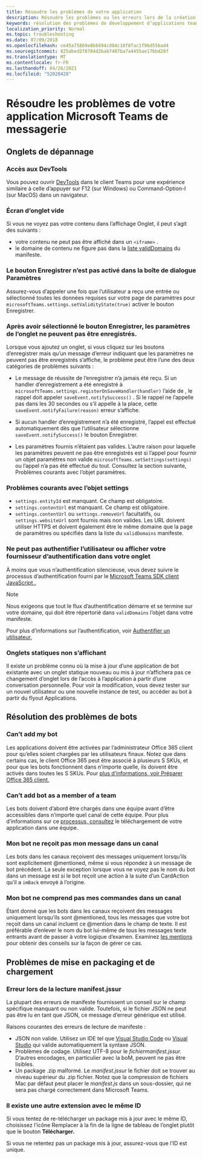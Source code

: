 ```yaml
---
title: Résoudre les problèmes de votre application
description: Résoudre les problèmes ou les erreurs lors de la création d’applications pour Microsoft Teams
keywords: résolution des problèmes de développement d’applications teams
localization_priority: Normal
ms.topic: troubleshooting
ms.date: 07/09/2018
ms.openlocfilehash: ce45a75869e8b6694cd84c10f8fac1f9bd55bad4
ms.sourcegitcommit: 825abed2f8784d2bab7407ba7a4455ae17bbd28f
ms.translationtype: MT
ms.contentlocale: fr-FR
ms.lasthandoff: 04/26/2021
ms.locfileid: "52020428"
---
```

# <a name="troubleshoot-your-microsoft-teams-app"></a>Résoudre les problèmes de votre application Microsoft Teams de messagerie

## <a name="troubleshooting-tabs"></a>Onglets de dépannage

### <a name="accessing-the-devtools"></a>Accès aux DevTools

Vous pouvez ouvrir [DevTools](~/tabs/how-to/developer-tools.md) dans le client Teams pour une expérience similaire à celle d’appuyer sur F12 (sur Windows) ou Command-Option-I (sur MacOS) dans un navigateur.

### <a name="blank-tab-screen"></a>Écran d’onglet vide

Si vous ne voyez pas votre contenu dans l’affichage Onglet, il peut s’agit des suivants :

* votre contenu ne peut pas être affiché dans un `<iframe>` .
* le domaine de contenu ne figure pas dans la [liste validDomains](~/resources/schema/manifest-schema.md#validdomains) du manifeste.

### <a name="the-save-button-isnt-enabled-on-the-settings-dialog"></a>Le bouton Enregistrer n’est pas activé dans la boîte de dialogue Paramètres

Assurez-vous d’appeler une fois que l’utilisateur a reçu une entrée ou sélectionné toutes les données requises sur votre page de paramètres pour `microsoftTeams.settings.setValidityState(true)` activer le bouton Enregistrer.

### <a name="after-selecting-the-save-button-the-tab-settings-cannot-be-saved"></a>Après avoir sélectionné le bouton Enregistrer, les paramètres de l’onglet ne peuvent pas être enregistrés.

Lorsque vous ajoutez un onglet, si vous cliquez sur les boutons d’enregistrer mais qu’un message d’erreur indiquant que les paramètres ne peuvent pas être enregistrés s’affiche, le problème peut être l’une des deux catégories de problèmes suivants :

* Le message de réussite de l’enregistrer n’a jamais été reçu. Si un handler d’enregistrement a été enregistré à `microsoftTeams.settings.registerOnSaveHandler(handler)` l’aide de , le rappel doit appeler `saveEvent.notifySuccess()` . Si le rappel ne l’appelle pas dans les 30 secondes ou s’il appelle à la place, cette `saveEvent.notifyFailure(reason)` erreur s’affiche.

* Si aucun handler d’enregistrement n’a été enregistré, l’appel est effectué automatiquement dès que l’utilisateur sélectionne `saveEvent.notifySuccess()` le bouton Enregistrer.

* Les paramètres fournis n’étaient pas valides. L’autre raison pour laquelle les paramètres peuvent ne pas être enregistrés est si l’appel pour fournir un objet paramètres non valide `microsoftTeams.setSettings(settings)` ou l’appel n’a pas été effectué du tout. Consultez la section suivante, Problèmes courants avec l’objet paramètres.

### <a name="common-problems-with-the-settings-object"></a>Problèmes courants avec l’objet settings

* `settings.entityId` est manquant. Ce champ est obligatoire.
* `settings.contentUrl` est manquant. Ce champ est obligatoire.
* `settings.contentUrl` ou `settings.removeUrl` facultatifs, ou `settings.websiteUrl` sont fournis mais non valides. Les URL doivent utiliser HTTPS et doivent également être le même domaine que la page de paramètres ou spécifiés dans la liste du `validDomains` manifeste.

### <a name="cant-authenticate-the-user-or-display-your-auth-provider-in-your-tab"></a>Ne peut pas authentifier l’utilisateur ou afficher votre fournisseur d’authentification dans votre onglet

À moins que vous n’authentification silencieuse, vous devez suivre le processus d’authentification fourni par le [Microsoft Teams SDK client JavaScript .](/javascript/api/overview/msteams-client.md)

> [!NOTE]
>Nous exigeons que tout le flux d’authentification démarre et se termine sur votre domaine, qui doit être répertorié dans `validDomains` l’objet dans votre manifeste.

Pour plus d’informations sur l’authentification, voir [Authentifier un utilisateur.](~/concepts/authentication/authentication.md)

### <a name="static-tabs-not-showing-up"></a>Onglets statiques non s’affichant

Il existe un problème connu où la mise à jour d’une application de bot existante avec un onglet statique nouveau ou mis à jour n’affichera pas ce changement d’onglet lors de l’accès à l’application à partir d’une conversation personnelle.  Pour voir la modification, vous devez tester sur un nouvel utilisateur ou une nouvelle instance de test, ou accéder au bot à partir du flyout Applications.

## <a name="troubleshooting-bots"></a>Résolution des problèmes de bots

### <a name="cant-add-my-bot"></a>Can’t add my bot

Les applications doivent être activées par l’administrateur Office 365 client pour qu’elles soient chargées par les utilisateurs finaux. Notez que dans certains cas, le client Office 365 peut être associé à plusieurs S SKUs, et pour que les bots fonctionnent dans n’importe quelle, ils doivent être activés dans toutes les S SKUs. Pour [plus d’informations, voir Préparer Office 365 client.](~/concepts/build-and-test/prepare-your-o365-tenant.md)

### <a name="cant-add-bot-as-a-member-of-a-team"></a>Can’t add bot as a member of a team

Les bots doivent d’abord être chargés dans une équipe avant d’être accessibles dans n’importe quel canal de cette équipe. Pour plus d’informations sur ce [processus, consultez](~/concepts/deploy-and-publish/apps-upload.md) le téléchargement de votre application dans une équipe.

### <a name="my-bot-doesnt-get-my-message-in-a-channel"></a>Mon bot ne reçoit pas mon message dans un canal

Les bots dans les canaux reçoivent des messages uniquement lorsqu’ils sont explicitement @mentioned, même si vous répondez à un message de bot précédent. La seule exception lorsque vous ne voyez pas le nom du bot dans un message est si le bot reçoit une action à la suite d’un CardAction qu’il a `imBack` envoyé à l’origine.

### <a name="my-bot-doesnt-understand-my-commands-when-in-a-channel"></a>Mon bot ne comprend pas mes commandes dans un canal

Étant donné que les bots dans les canaux reçoivent des messages uniquement lorsqu’ils sont @mentioned, tous les messages que votre bot reçoit dans un canal incluent ce @mention dans le champ de texte. Il est préférable d’enlever le nom du bot lui-même de tous les messages texte entrants avant de passer à votre logique d’examen. Examinez [les mentions](../bots/how-to/conversations/channel-and-group-conversations.md#work-with-mentions) pour obtenir des conseils sur la façon de gérer ce cas.

## <a name="issues-with-packaging-and-uploading"></a>Problèmes de mise en packaging et de chargement

### <a name="error-while-reading-manifestjson"></a>Erreur lors de la lecture manifest.jssur

La plupart des erreurs de manifeste fournissent un conseil sur le champ spécifique manquant ou non valide. Toutefois, si le fichier JSON ne peut pas être lu en tant que JSON, ce message d’erreur générique est utilisé.

Raisons courantes des erreurs de lecture de manifeste :

* JSON non valide. Utilisez un IDE tel que [Visual Studio Code](https://code.visualstudio.com) ou [Visual Studio](https://www.visualstudio.com/vs/) qui valide automatiquement la syntaxe JSON.
* Problèmes de codage. Utilisez UTF-8 pour le *fichiermanifest.jssur.* D’autres encodages, en particulier avec la boM, peuvent ne pas être lisibles.
* Un package .zip malformé. Le *manifest.jssur* le fichier doit se trouver au niveau supérieur du .zip fichier. Notez que la compression de fichiers Mac par défaut peut placer le *manifest.js* dans un sous-dossier, qui ne sera pas chargé correctement dans Microsoft Teams.

### <a name="another-extension-with-same-id-exists"></a>Il existe une autre extension avec le même ID

Si vous tentez de re-télécharger un package mis à jour  avec le même ID, choisissez l’icône Remplacer à la fin de la ligne de tableau de l’onglet plutôt que le bouton **Télécharger.**

Si vous ne retentez pas un package mis à jour, assurez-vous que l’ID est unique.
